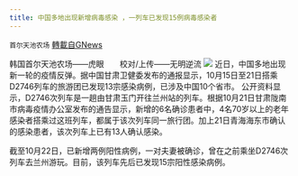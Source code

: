 ```yaml
---
title: 中国多地出现新增病毒感染 ，一列车已发现15例病毒感染者
---
```

`首尔天池农场` [轉載自GNews](https://gnews.org/zh-hans/1609928/)

韩国首尔天池农场——虎眼　　校对/上传——无明逆流
![](https://assets.gnews.org/wp-content/uploads/2021/10/e50a-018150b9a35060a6b7a81fd76e1406ed.jpg)
近日，中国多地出现新一轮的疫情反弹。据中国甘肃卫健委发布的通报显示，10月15日至21日搭乘D2746列车的旅游团已发现13宗感染病例，已涉及中国10个省市。
公开资料显示，D2746次列车是一趟由甘肃玉门开往兰州站的列车。根据10月21日甘肃陇南市病毒疫情办公室发布的通告显示，新增的6名确诊患者中，4名70岁以上的老年感染者搭乘过这班列车，都属于该次列车同一旅行团。加上21日青海海东市确认的感染患者，该次列车上已有13人确认感染。

截至10月22日，已新增两例阳性病例，一对夫妻被确诊，曾在之前乘坐D2746次列车去兰州游玩。目前，该列车先后已发现15宗阳性感染病例。
